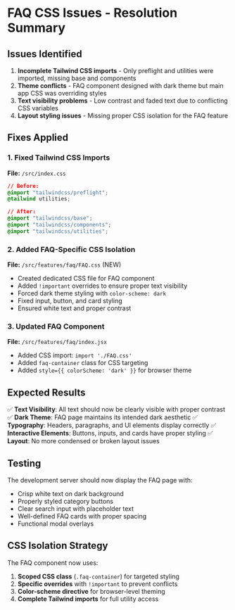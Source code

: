# FAQ CSS Issues - Resolution Summary

## Issues Identified
1. **Incomplete Tailwind CSS imports** - Only preflight and utilities were imported, missing base and components
2. **Theme conflicts** - FAQ component designed with dark theme but main app CSS was overriding styles
3. **Text visibility problems** - Low contrast and faded text due to conflicting CSS variables
4. **Layout styling issues** - Missing proper CSS isolation for the FAQ feature

## Fixes Applied

### 1. Fixed Tailwind CSS Imports
**File:** `/src/index.css`
```css
// Before:
@import "tailwindcss/preflight";
@tailwind utilities;

// After:
@import "tailwindcss/base";
@import "tailwindcss/components";
@import "tailwindcss/utilities";
```

### 2. Added FAQ-Specific CSS Isolation
**File:** `/src/features/faq/FAQ.css` (NEW)
- Created dedicated CSS file for FAQ component
- Added `!important` overrides to ensure proper text visibility
- Forced dark theme styling with `color-scheme: dark`
- Fixed input, button, and card styling
- Ensured white text and proper contrast

### 3. Updated FAQ Component
**File:** `/src/features/faq/index.jsx`
- Added CSS import: `import './FAQ.css'`
- Added `faq-container` class for CSS targeting
- Added `style={{ colorScheme: 'dark' }}` for browser theme

## Expected Results
✅ **Text Visibility**: All text should now be clearly visible with proper contrast
✅ **Dark Theme**: FAQ page maintains its intended dark aesthetic
✅ **Typography**: Headers, paragraphs, and UI elements display correctly
✅ **Interactive Elements**: Buttons, inputs, and cards have proper styling
✅ **Layout**: No more condensed or broken layout issues

## Testing
The development server should now display the FAQ page with:
- Crisp white text on dark background
- Properly styled category buttons
- Clear search input with placeholder text
- Well-defined FAQ cards with proper spacing
- Functional modal overlays

## CSS Isolation Strategy
The FAQ component now uses:
1. **Scoped CSS class** (`.faq-container`) for targeted styling
2. **Specific overrides** with `!important` to prevent conflicts
3. **Color-scheme directive** for browser-level theming
4. **Complete Tailwind imports** for full utility access

